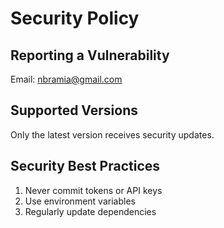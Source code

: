 # Security Policy

## Reporting a Vulnerability
Email: nbramia@gmail.com

## Supported Versions
Only the latest version receives security updates.

## Security Best Practices
1. Never commit tokens or API keys
2. Use environment variables
3. Regularly update dependencies